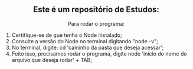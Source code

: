 <h2 align=center> Este é um repositório de Estudos: </h2>
<div align="center"> Para rodar o programa: </div>
<ol>
    <li>Certifique-se de que tenha o Node instalado;</li>
    <li>Consulte a versão do Node no terminal digitando "node -v";</li>
    <li>No terminal, digite: cd 'caminho da pasta que deseja acessar';</li>
    <li>Feito isso, precisamos rodar o programa, digite node 'inicio do nome do arquivo que deseja rodar' + TAB;</li>
</ol>
